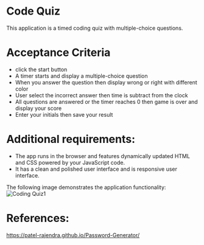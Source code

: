 # Code Quiz

This application is a timed coding quiz with multiple-choice questions. 

# Acceptance Criteria

- click the start button
- A timer starts and display a multiple-choice question
- When you answer the question then display wrong or right with different color
- User select the incorrect answer then time is subtract from the clock
- All questions are answered or the timer reaches 0 then game is over and display your score
- Enter your initials then save your result

# Additional requirements:
- The app runs in the browser and features dynamically updated HTML and CSS powered by your JavaScript code.
- It has a clean and polished user interface and is responsive user interface.


The following image demonstrates the application functionality:
![Coding Quiz1](https://user-images.githubusercontent.com/99554262/159202284-55c3d77a-6bdb-410b-8385-392781107718.jpg)

# References:
https://patel-rajendra.github.io/Password-Generator/
